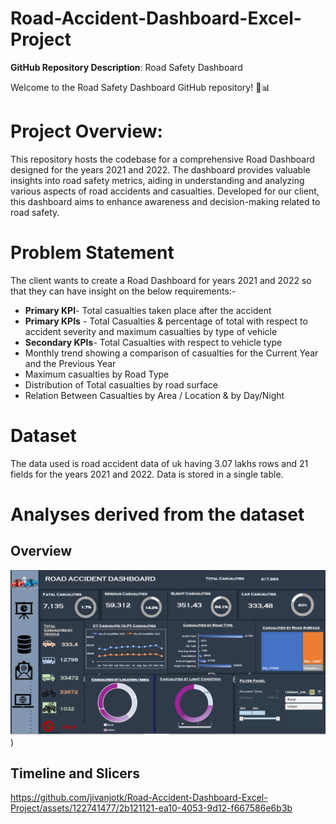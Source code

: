 # Road-Accident-Dashboard-Excel-Project
**GitHub Repository Description**: Road Safety Dashboard

Welcome to the Road Safety Dashboard GitHub repository! 🚦📊
# **Project Overview**:
This repository hosts the codebase for a comprehensive Road Dashboard designed for the years 2021 and 2022. The dashboard provides valuable insights into road safety metrics, aiding in understanding and analyzing various aspects of road accidents and casualties. Developed for our client, this dashboard aims to enhance awareness and decision-making related to road safety.
# Problem Statement 
The client wants to create a Road Dashboard for years 2021 and 2022 so that they can have insight on the below requirements:-
- **Primary KPI**- Total casualties taken place after the accident
- **Primary KPIs** - Total Casualties & percentage of total with respect to accident severity and maximum casualties by type of vehicle
- **Secondary KPIs**- Total Casualties with respect to vehicle type
- Monthly trend showing a comparison of casualties for the Current Year and the Previous Year
- Maximum casualties by Road Type
- Distribution of Total casualties by road surface
- Relation Between Casualties by Area / Location & by Day/Night
# Dataset 
The data used is road accident data of uk having 3.07 lakhs rows and 21 fields for the years 2021 and 2022. Data is stored in a single table.
# Analyses derived from the dataset
## Overview 
![Untitled design](https://github.com/NimmyBibin/Excel-project_Road-accident-analysis/blob/main/Dashboard.PNG))
## Timeline and Slicers 



https://github.com/jivanjotk/Road-Accident-Dashboard-Excel-Project/assets/122741477/2b121121-ea10-4053-9d12-f667586e6b3b

